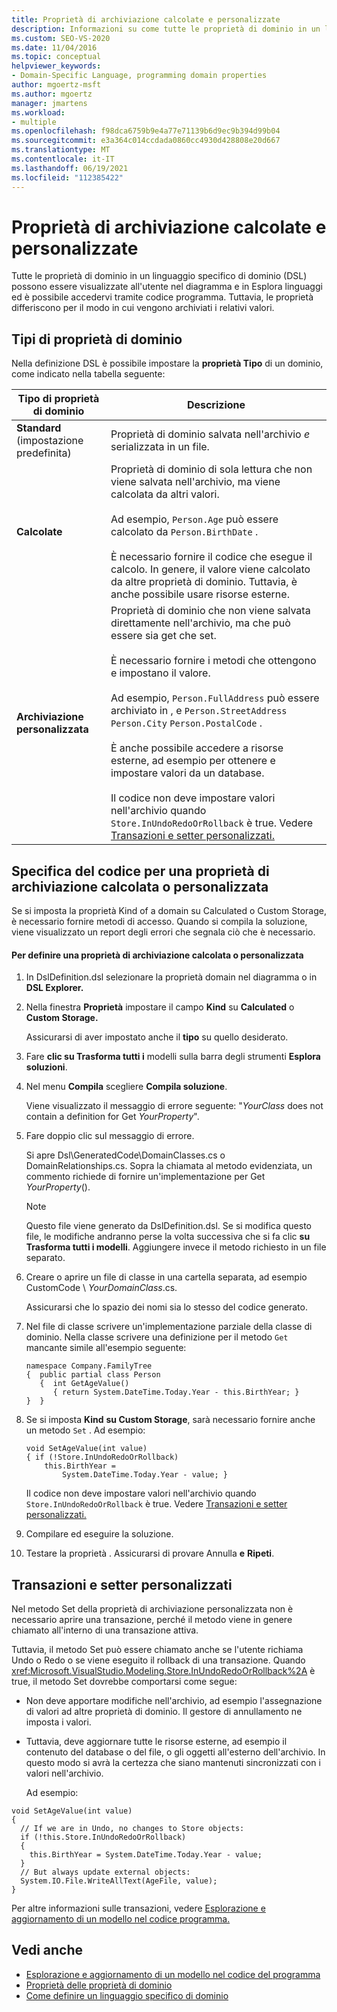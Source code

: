 ```yaml
---
title: Proprietà di archiviazione calcolate e personalizzate
description: Informazioni su come tutte le proprietà di dominio in un linguaggio specifico di dominio (DSL) possono essere visualizzate all'utente nel diagramma e in Esplora linguaggi.
ms.custom: SEO-VS-2020
ms.date: 11/04/2016
ms.topic: conceptual
helpviewer_keywords:
- Domain-Specific Language, programming domain properties
author: mgoertz-msft
ms.author: mgoertz
manager: jmartens
ms.workload:
- multiple
ms.openlocfilehash: f98dca6759b9e4a77e71139b6d9ec9b394d99b04
ms.sourcegitcommit: e3a364c014ccdada0860cc4930d428808e20d667
ms.translationtype: MT
ms.contentlocale: it-IT
ms.lasthandoff: 06/19/2021
ms.locfileid: "112385422"
---
```

# <a name="calculated-and-custom-storage-properties"></a>Proprietà di archiviazione calcolate e personalizzate
Tutte le proprietà di dominio in un linguaggio specifico di dominio (DSL) possono essere visualizzate all'utente nel diagramma e in Esplora linguaggi ed è possibile accedervi tramite codice programma. Tuttavia, le proprietà differiscono per il modo in cui vengono archiviati i relativi valori.

## <a name="kinds-of-domain-properties"></a>Tipi di proprietà di dominio
 Nella definizione DSL è possibile impostare la **proprietà Tipo** di un dominio, come indicato nella tabella seguente:

|Tipo di proprietà di dominio|Descrizione|
|-|-|
|**Standard** (impostazione predefinita)|Proprietà di dominio salvata nell'archivio *e* serializzata in un file.|
|**Calcolate**|Proprietà di dominio di sola lettura che non viene salvata nell'archivio, ma viene calcolata da altri valori.<br /><br /> Ad esempio, `Person.Age` può essere calcolato da `Person.BirthDate` .<br /><br /> È necessario fornire il codice che esegue il calcolo. In genere, il valore viene calcolato da altre proprietà di dominio. Tuttavia, è anche possibile usare risorse esterne.|
|**Archiviazione personalizzata**|Proprietà di dominio che non viene salvata direttamente nell'archivio, ma che può essere sia get che set.<br /><br /> È necessario fornire i metodi che ottengono e impostano il valore.<br /><br /> Ad esempio, `Person.FullAddress` può essere archiviato in , e `Person.StreetAddress` `Person.City` `Person.PostalCode` .<br /><br /> È anche possibile accedere a risorse esterne, ad esempio per ottenere e impostare valori da un database.<br /><br /> Il codice non deve impostare valori nell'archivio quando `Store.InUndoRedoOrRollback` è true. Vedere [Transazioni e setter personalizzati.](#setters)|

## <a name="providing-the-code-for-a-calculated-or-custom-storage-property"></a>Specifica del codice per una proprietà di archiviazione calcolata o personalizzata
 Se si imposta la proprietà Kind of a domain su Calculated o Custom Storage, è necessario fornire metodi di accesso. Quando si compila la soluzione, viene visualizzato un report degli errori che segnala ciò che è necessario.

#### <a name="to-define-a-calculated-or-custom-storage-property"></a>Per definire una proprietà di archiviazione calcolata o personalizzata

1. In DslDefinition.dsl selezionare la proprietà domain nel diagramma o in **DSL Explorer.**

2. Nella finestra **Proprietà** impostare il campo **Kind** su **Calculated** o **Custom Storage.**

     Assicurarsi di aver impostato anche il **tipo** su quello desiderato.

3. Fare **clic su Trasforma tutti i** modelli sulla barra degli strumenti **Esplora soluzioni**.

4. Nel menu **Compila** scegliere **Compila soluzione**.

     Viene visualizzato il messaggio di errore seguente: "*YourClass* does not contain a definition for Get *YourProperty*".

5. Fare doppio clic sul messaggio di errore.

     Si apre Dsl\GeneratedCode\DomainClasses.cs o DomainRelationships.cs. Sopra la chiamata al metodo evidenziata, un commento richiede di fornire un'implementazione per Get *YourProperty*().

    > [!NOTE]
    > Questo file viene generato da DslDefinition.dsl. Se si modifica questo file, le modifiche andranno perse la volta successiva che si fa clic **su Trasforma tutti i modelli**. Aggiungere invece il metodo richiesto in un file separato.

6. Creare o aprire un file di classe in una cartella separata, ad esempio CustomCode \\ *YourDomainClass*.cs.

     Assicurarsi che lo spazio dei nomi sia lo stesso del codice generato.

7. Nel file di classe scrivere un'implementazione parziale della classe di dominio. Nella classe scrivere una definizione per il metodo `Get` mancante simile all'esempio seguente:

    ```
    namespace Company.FamilyTree
    {  public partial class Person
       {  int GetAgeValue()
          { return System.DateTime.Today.Year - this.BirthYear; }
    }  }
    ```

8. Se si imposta **Kind** **su Custom Storage**, sarà necessario fornire anche un metodo `Set` . Ad esempio:

    ```
    void SetAgeValue(int value)
    { if (!Store.InUndoRedoOrRollback)
        this.BirthYear =
            System.DateTime.Today.Year - value; }
    ```

     Il codice non deve impostare valori nell'archivio quando `Store.InUndoRedoOrRollback` è true. Vedere [Transazioni e setter personalizzati.](#setters)

9. Compilare ed eseguire la soluzione.

10. Testare la proprietà . Assicurarsi di provare Annulla **e** **Ripeti**.

## <a name="transactions-and-custom-setters"></a><a name="setters"></a> Transazioni e setter personalizzati
 Nel metodo Set della proprietà di archiviazione personalizzata non è necessario aprire una transazione, perché il metodo viene in genere chiamato all'interno di una transazione attiva.

 Tuttavia, il metodo Set può essere chiamato anche se l'utente richiama Undo o Redo o se viene eseguito il rollback di una transazione. Quando <xref:Microsoft.VisualStudio.Modeling.Store.InUndoRedoOrRollback%2A> è true, il metodo Set dovrebbe comportarsi come segue:

- Non deve apportare modifiche nell'archivio, ad esempio l'assegnazione di valori ad altre proprietà di dominio. Il gestore di annullamento ne imposta i valori.

- Tuttavia, deve aggiornare tutte le risorse esterne, ad esempio il contenuto del database o del file, o gli oggetti all'esterno dell'archivio. In questo modo si avrà la certezza che siano mantenuti sincronizzati con i valori nell'archivio.

  Ad esempio:

```
void SetAgeValue(int value)
{
  // If we are in Undo, no changes to Store objects:
  if (!this.Store.InUndoRedoOrRollback)
  {
    this.BirthYear = System.DateTime.Today.Year - value;
  }
  // But always update external objects:
  System.IO.File.WriteAllText(AgeFile, value);
}
```

 Per altre informazioni sulle transazioni, vedere [Esplorazione e aggiornamento di un modello nel codice programma.](../modeling/navigating-and-updating-a-model-in-program-code.md)

## <a name="see-also"></a>Vedi anche

- [Esplorazione e aggiornamento di un modello nel codice del programma](../modeling/navigating-and-updating-a-model-in-program-code.md)
- [Proprietà delle proprietà di dominio](../modeling/properties-of-domain-properties.md)
- [Come definire un linguaggio specifico di dominio](../modeling/how-to-define-a-domain-specific-language.md)
